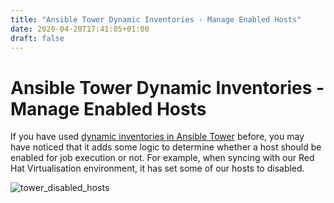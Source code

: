 ```yaml
---
title: "Ansible Tower Dynamic Inventories - Manage Enabled Hosts"
date: 2020-04-20T17:41:05+01:00
draft: false
---
```


# Ansible Tower Dynamic Inventories - Manage Enabled Hosts

If you have used [dynamic inventories in Ansible Tower](https://docs.ansible.com/ansible-tower/latest/html/userguide/inventories.html#smart-inventories) before, you may have noticed that it adds some logic to determine whether a host should be enabled for job execution or not. For example, when syncing with our Red Hat Virtualisation environment, it has set some of our hosts to disabled.

![tower_disabled_hosts](/cloud_automation/images/tower_inventory_disabled.png)

